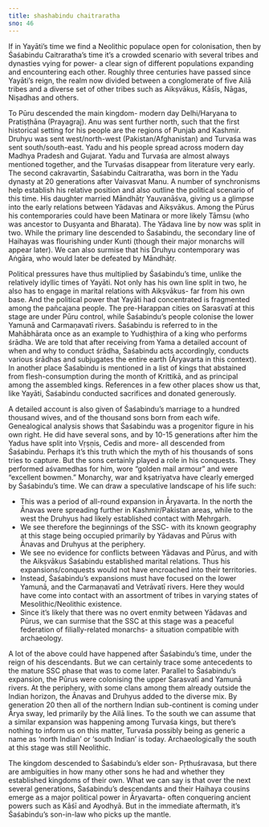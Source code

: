 ```yaml
---
title: shashabindu chaitraratha
sno: 46
---
```


If in Yayāti’s time we find a Neolithic populace open for colonisation, then by Śaśabindu Caitraratha’s time it’s a crowded scenario with several tribes and dynasties vying for power- a clear sign of different populations expanding and encountering each other. Roughly three centuries have passed since Yayāti’s reign, the realm now divided between a conglomerate of five Ailā tribes and a diverse set of other tribes such as Aikṣvākus, Kāśīs, Nāgas, Niṣadhas and others.

To Pūru descended the main kingdom- modern day Delhi/Haryana to Pratiṣṭhāna (Prayagraj). Anu was sent further north, such that the first historical setting for his people are the regions of Punjab and Kashmir. Druhyu was sent west/north-west (Pakistan/Afghanistan) and Turvaśa was sent south/south-east. Yadu and his people spread across modern day Madhya Pradesh and Gujarat. Yadu and Turvaśa are almost always mentioned together, and the Turvaśas disappear from literature very early. The second cakravartin, Śaśabindu Caitraratha, was born in the Yadu dynasty at 20 generations after Vaivasvat Manu. A number of synchronisms help establish his relative position and also outline the political scenario of this time. His daughter married Māndhātṛ Yauvanāśva, giving us a glimpse into the early relations between Yādavas and Aikṣvākus. Among the Pūrus his contemporaries could have been Matinara or more likely Tāmsu (who was ancestor to Duṣyanta and Bharata). The Yādava line by now was split in two. While the primary line descended to Śaśabindu, the secondary line of Haihayas was flourishing under Kunti (though their major monarchs will appear later). We can also surmise that his Druhyu contemporary was Aṅgāra, who would later be defeated by Māndhātṛ.

Political pressures have thus multiplied by Śaśabindu’s time, unlike the relatively idyllic times of Yayāti. Not only has his own line split in two, he also has to engage in marital relations with Aikṣvākus- far from his own base. And the political power that Yayāti had concentrated is fragmented among the pañcajana people. The pre-Harappan cities on Sarasvatī at this stage are under Pūru control, while Śaśabindu’s people colonise the lower Yamunā and Carmaṇavatī rivers. Śaśabindu is referred to in the Mahābhārata once as an example to Yudhiṣṭhira of a king who performs śrādha. We are told that after receiving from Yama a detailed account of when and why to conduct śrādha, Śaśabindu acts accordingly, conducts various śrādhas and subjugates the entire earth (Āryavarta in this context). In another place Śaśabindu is mentioned in a list of kings that abstained from flesh-consumption during the month of Krittikā, and as principal among the assembled kings. References in a few other places show us that, like Yayāti, Śaśabindu conducted sacrifices and donated generously.

A detailed account is also given of Śaśabindu’s marriage to a hundred thousand wives, and of the thousand sons born from each wife. Genealogical analysis shows that Śaśabindu was a progenitor figure in his own right. He did have several sons, and by 10-15 generations after him the Yadus have split into Vṛṣṇis, Cedis and more- all descended from Śaśabindu. Perhaps it’s this truth which the myth of his thousands of sons tries to capture. But the sons certainly played a role in his conquests. They performed aśvamedhas for him, wore “golden mail armour” and were “excellent bowmen.” Monarchy, war and kṣatriyatva have clearly emerged by Śaśabindu’s time. We can draw a speculative landscape of his life such:

- This was a period of all-round expansion in Āryavarta. In the north the Ānavas were spreading further in Kashmir/Pakistan areas, while to the west the Druhyus had likely established contact with Mehrgarh.
- We see therefore the beginnings of the SSC- with its known geography at this stage being occupied primarily by Yādavas and Pūrus with Ānavas and Druhyus at the periphery.
- We see no evidence for conflicts between Yādavas and Pūrus, and with the Aikṣvākus Śaśabindu established marital relations. Thus his expansions/conquests would not have encroached into their territories.
- Instead, Śaśabindu’s expansions must have focused on the lower Yamunā, and the Carmaṇavatī and Vetrāvatī rivers. Here they would have come into contact with an assortment of tribes in varying states of Mesolithic/Neolithic existence.
- Since it’s likely that there was no overt enmity between Yādavas and Pūrus, we can surmise that the SSC at this stage was a peaceful federation of filially-related monarchs- a situation compatible with archaeology.

A lot of the above could have happened after Śaśabindu’s time, under the reign of his descendants. But we can certainly trace some antecedents to the mature SSC phase that was to come later. Parallel to Śaśabindu’s expansion, the Pūrus were colonising the upper Sarasvatī and Yamunā rivers. At the periphery, with some clans among them already outside the Indian horizon, the Ānavas and Druhyus added to the diverse mix. By generation 20 then all of the northern Indian sub-continent is coming under Ārya sway, led primarily by the Ailā lines. To the south we can assume that a similar expansion was happening among Turvaśa kings, but there’s nothing to inform us on this matter, Turvaśa possibly being as generic a name as ‘north Indian’ or ‘south Indian’ is today. Archaeologically the south at this stage was still Neolithic.

The kingdom descended to Śaśabindu’s elder son- Pṛthuśravasa, but there are ambiguities in how many other sons he had and whether they established kingdoms of their own. What we can say is that over the next several generations, Śaśabindu’s descendants and their Haihaya cousins emerge as a major political power in Āryavarta- often conquering ancient powers such as Kāśī and Ayodhyā. But in the immediate aftermath, it’s Śaśabindu’s son-in-law who picks up the mantle.